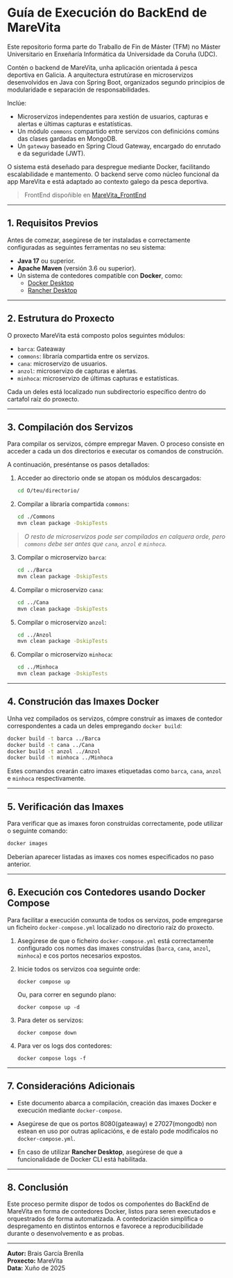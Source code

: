 
# Guía de Execución do BackEnd de MareVita

Este repositorio forma parte do Traballo de Fin de Máster (TFM) no Máster Universitario en Enxeñaría Informática da Universidade da Coruña (UDC).

Contén o backend de MareVita, unha aplicación orientada á pesca deportiva en Galicia. A arquitectura estrutúrase en microservizos desenvolvidos en Java con Spring Boot, organizados segundo principios de modularidade e separación de responsabilidades.

Inclúe:
- Microservizos independentes para xestión de usuarios, capturas e alertas e últimas capturas e estatísticas.
- Un módulo `commons` compartido entre servizos con definicións comúns das clases gardadas en MongoDB.
- Un `gateway` baseado en Spring Cloud Gateway, encargado do enrutado e da seguridade (JWT).

O sistema está deseñado para despregue mediante Docker, facilitando escalabilidade e mantemento. O backend serve como núcleo funcional da app MareVita e está adaptado ao contexto galego da pesca deportiva.

>FrontEnd dispoñible en [MareVita_FrontEnd](https://github.com/MrBrenlla/MareVita_FrontEnd.git)

---

## 1. Requisitos Previos

Antes de comezar, asegúrese de ter instaladas e correctamente configuradas as seguintes ferramentas no seu sistema:

- **Java 17** ou superior.
- **Apache Maven** (versión 3.6 ou superior).
- Un sistema de contedores compatible con **Docker**, como:
    - [Docker Desktop](https://www.docker.com/products/docker-desktop/)
    - [Rancher Desktop](https://rancherdesktop.io/)

---

## 2. Estrutura do Proxecto

O proxecto MareVita está composto polos seguintes módulos:

- `barca`: Gateaway
- `commons`: libraría compartida entre os servizos.
- `cana`: microservizo de usuarios.
- `anzol`: microservizo de capturas e alertas.
- `minhoca`: microservizo de últimas capturas e estatísticas.

Cada un deles está localizado nun subdirectorio específico dentro do cartafol raíz do proxecto.

---

## 3. Compilación dos Servizos

Para compilar os servizos, cómpre empregar Maven. O proceso consiste en acceder a cada un dos directorios e executar os comandos de construción.

A continuación, preséntanse os pasos detallados:

1. Acceder ao directorio onde se atopan os módulos descargados:

   ```bash
   cd O/teu/directorio/
   ```

2. Compilar a libraría compartida `commons`:

   ```bash
   cd ./Commons
   mvn clean package -DskipTests
   ```

>*O resto de microservizos pode ser compilados en calquera orde, pero `commons` debe ser antes que `cana`, `anzol` e `minhoca`.*

3. Compilar o microservizo `barca`:

   ```bash
   cd ../Barca
   mvn clean package -DskipTests
   ```

4. Compilar o microservizo `cana`:

   ```bash
   cd ../Cana
   mvn clean package -DskipTests
   ```


5. Compilar o microservizo `anzol`:

   ```bash
   cd ../Anzol
   mvn clean package -DskipTests
   ```

6. Compilar o microservizo `minhoca`:

   ```bash
   cd ../Minhoca
   mvn clean package -DskipTests
   ```

---

## 4. Construción das Imaxes Docker

Unha vez compilados os servizos, cómpre construír as imaxes de contedor correspondentes a cada un deles empregando `docker build`:

```bash
docker build -t barca ../Barca
docker build -t cana ../Cana
docker build -t anzol ../Anzol
docker build -t minhoca ../Minhoca
```

Estes comandos crearán catro imaxes etiquetadas como `barca`, `cana`, `anzol` e `minhoca` respectivamente.

---

## 5. Verificación das Imaxes

Para verificar que as imaxes foron construídas correctamente, pode utilizar o seguinte comando:

```bash
docker images
```

Deberían aparecer listadas as imaxes cos nomes especificados no paso anterior.

---

## 6. Execución cos Contedores usando Docker Compose

Para facilitar a execución conxunta de todos os servizos, pode empregarse un ficheiro `docker-compose.yml` localizado no directorio raíz do proxecto.

1.  Asegúrese de que o ficheiro `docker-compose.yml` está correctamente configurado cos nomes das imaxes construídas (`barca`, `cana`, `anzol`, `minhoca`) e cos portos necesarios expostos.

2.  Inicie todos os servizos coa seguinte orde:

    ```
    docker compose up
    ```

    Ou, para correr en segundo plano:

    ```
    docker compose up -d
    ``` 

3.  Para deter os servizos:
    ```
    docker compose down
    ``` 

4.  Para ver os logs dos contedores:

    ```
    docker compose logs -f
    ``` 


----------

## 7. Consideracións Adicionais

-   Este documento abarca a compilación, creación das imaxes Docker e execución mediante `docker-compose`.

-   Asegúrese de que os portos 8080(gateaway) e 27027(mongodb) non estean en uso por outras aplicacións, e de estalo pode modificalos no `docker-compose.yml`.

-   En caso de utilizar **Rancher Desktop**, asegúrese de que a funcionalidade de Docker CLI está habilitada.


----------

## 8. Conclusión

Este proceso permite dispor de todos os compoñentes do BackEnd de MareVita en forma de contedores Docker, listos para seren executados e orquestrados de forma automatizada. A contedorización simplifica o despregamento en distintos entornos e favorece a reproducibilidade durante o desenvolvemento e as probas.

----------

**Autor:** Brais García Brenlla  
**Proxecto:** MareVita  
**Data:** Xuño de 2025
